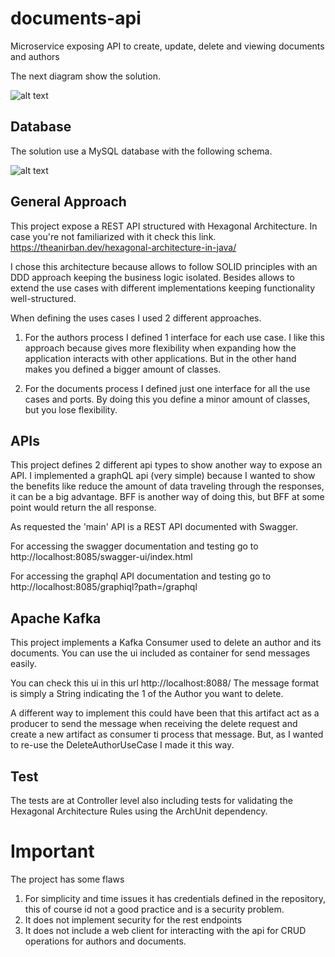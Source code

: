# documents-api
Microservice exposing API to create, update, delete and viewing documents and authors

The next diagram show the solution.

![alt text](https://res.cloudinary.com/dnmkshfod/image/upload/v1724318159/DocumentsAppServices_tpkdhu.png)

## Database
The solution use a MySQL database with the following schema.

![alt text](https://res.cloudinary.com/dnmkshfod/image/upload/v1724318159/DatabaseModel_liuwbb.png)

## General Approach

This project expose a REST API structured with Hexagonal Architecture. 
In case you're not familiarized with it check this link. https://theanirban.dev/hexagonal-architecture-in-java/

I chose this architecture because allows to follow SOLID principles with an DDD approach
keeping the business logic isolated. Besides allows to extend the use cases with different
implementations keeping functionality well-structured.

When defining the uses cases I used 2 different approaches.

1. For the authors process I defined 1 interface for each use case. 
I like this approach because gives more flexibility when expanding how the application interacts with
other applications. But in the other hand makes you defined a bigger amount of classes.

2. For the documents process I defined just one interface for all the use cases and ports. By doing this you 
define a minor amount of classes, but you lose flexibility. 

## APIs

This project defines 2 different api types to show another way to expose an API.
I implemented a graphQL api (very simple) because I wanted to show the benefits
like reduce the amount of data traveling through the responses, it can be a big advantage.
BFF is another way of doing this, but BFF at some point would return the all response.

As requested the 'main' API is a REST API documented with Swagger.

For accessing the swagger documentation and testing go to http://localhost:8085/swagger-ui/index.html

For accessing the graphql API documentation and testing go to http://localhost:8085/graphiql?path=/graphql

## Apache Kafka

This project implements a Kafka Consumer used to delete an author and its documents.
You can use the ui included as container for send messages easily.

You can check this ui in this url http://localhost:8088/
The message format is simply a String indicating the 1 of the Author you want to delete.

A different way to implement this could have been that this artifact act as a producer to
send the message when receiving the delete request and create a new artifact as consumer 
ti process that message. But, as I wanted to re-use the DeleteAuthorUseCase I made it this way.

## Test
The tests are at Controller level also including tests for validating the 
Hexagonal Architecture Rules using the ArchUnit dependency.

# Important
The project has some flaws

1. For simplicity and time issues it has credentials defined in the repository, this of course
id not a good practice and is a security problem.
2. It does not implement security for the rest endpoints
3. It does not include a web client for interacting with the api for CRUD operations
for authors and documents.
